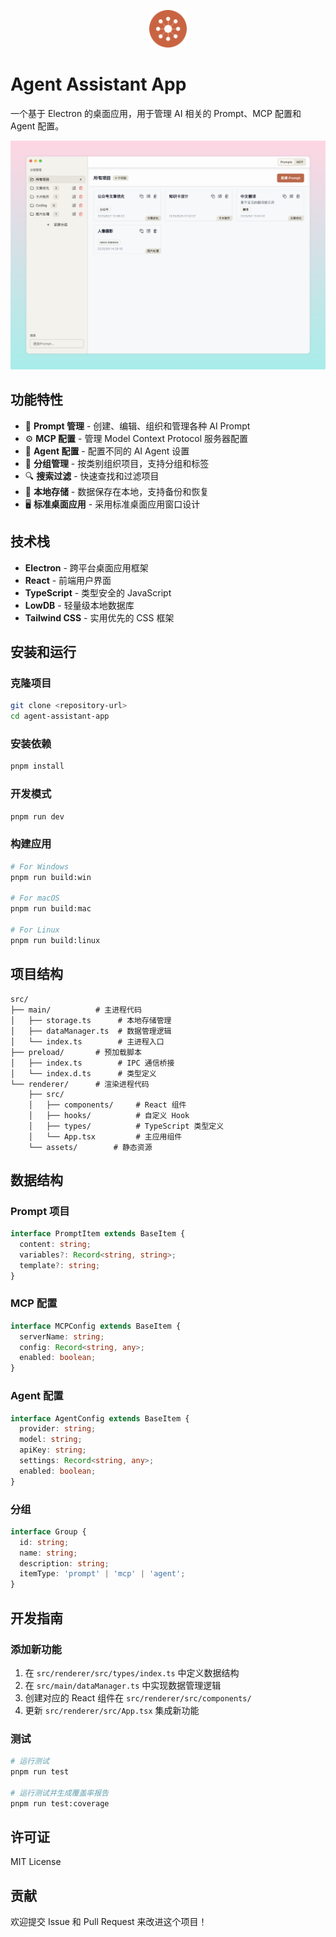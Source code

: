 <p align="center">
  <img src="src/renderer/src/assets/icon.svg" width="60" height="60" alt="Agent Assistant App Icon">
</p>
<h1 align="center" style="display: flex; align-items: center;">
  <strong>Agent Assistant App</strong>
</h1>

一个基于 Electron 的桌面应用，用于管理 AI 相关的 Prompt、MCP 配置和 Agent 配置。

<p align="center">
  <img src="https://raw.githubusercontent.com/sleepy-zone/mp-pic-bed/main/2025/09/05/1757053694355-292c3b42-d0a8-484a-a806-66b351bf0447.png">
</p>

## 功能特性

- 📝 **Prompt 管理** - 创建、编辑、组织和管理各种 AI Prompt
- ⚙️ **MCP 配置** - 管理 Model Context Protocol 服务器配置
- 🤖 **Agent 配置** - 配置不同的 AI Agent 设置
- 📁 **分组管理** - 按类别组织项目，支持分组和标签
- 🔍 **搜索过滤** - 快速查找和过滤项目
- 💾 **本地存储** - 数据保存在本地，支持备份和恢复
- 🖥️ **标准桌面应用** - 采用标准桌面应用窗口设计

## 技术栈

- **Electron** - 跨平台桌面应用框架
- **React** - 前端用户界面
- **TypeScript** - 类型安全的 JavaScript
- **LowDB** - 轻量级本地数据库
- **Tailwind CSS** - 实用优先的 CSS 框架

## 安装和运行

### 克隆项目

```bash
git clone <repository-url>
cd agent-assistant-app
```

### 安装依赖

```bash
pnpm install
```

### 开发模式

```bash
pnpm run dev
```

### 构建应用

```bash
# For Windows
pnpm run build:win

# For macOS
pnpm run build:mac

# For Linux
pnpm run build:linux
```

## 项目结构

```
src/
├── main/          # 主进程代码
│   ├── storage.ts      # 本地存储管理
│   ├── dataManager.ts  # 数据管理逻辑
│   └── index.ts        # 主进程入口
├── preload/       # 预加载脚本
│   ├── index.ts        # IPC 通信桥接
│   └── index.d.ts      # 类型定义
└── renderer/      # 渲染进程代码
    ├── src/
    │   ├── components/     # React 组件
    │   ├── hooks/          # 自定义 Hook
    │   ├── types/          # TypeScript 类型定义
    │   └── App.tsx         # 主应用组件
    └── assets/        # 静态资源
```

## 数据结构

### Prompt 项目
```typescript
interface PromptItem extends BaseItem {
  content: string;
  variables?: Record<string, string>;
  template?: string;
}
```

### MCP 配置
```typescript
interface MCPConfig extends BaseItem {
  serverName: string;
  config: Record<string, any>;
  enabled: boolean;
}
```

### Agent 配置
```typescript
interface AgentConfig extends BaseItem {
  provider: string;
  model: string;
  apiKey: string;
  settings: Record<string, any>;
  enabled: boolean;
}
```

### 分组
```typescript
interface Group {
  id: string;
  name: string;
  description: string;
  itemType: 'prompt' | 'mcp' | 'agent';
}
```

## 开发指南

### 添加新功能

1. 在 `src/renderer/src/types/index.ts` 中定义数据结构
2. 在 `src/main/dataManager.ts` 中实现数据管理逻辑
3. 创建对应的 React 组件在 `src/renderer/src/components/`
4. 更新 `src/renderer/src/App.tsx` 集成新功能

### 测试

```bash
# 运行测试
pnpm run test

# 运行测试并生成覆盖率报告
pnpm run test:coverage
```

## 许可证

MIT License

## 贡献

欢迎提交 Issue 和 Pull Request 来改进这个项目！
